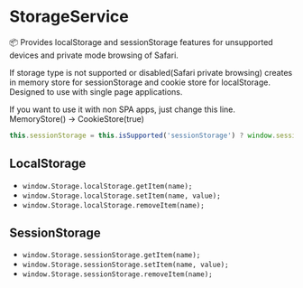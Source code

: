 # StorageService
📦 Provides localStorage and sessionStorage features for unsupported devices and private mode browsing of Safari.

If storage type is not supported or disabled(Safari private browsing) creates in memory store for sessionStorage and cookie store for localStorage. Designed to use with single page applications.

If you want to use it with non SPA apps, just change this line. MemoryStore() -> CookieStore(true)
```javascript
this.sessionStorage = this.isSupported('sessionStorage') ? window.sessionStorage : new CookieStore(true);
```
## LocalStorage
- `window.Storage.localStorage.getItem(name);`
- `window.Storage.localStorage.setItem(name, value);`
- `window.Storage.localStorage.removeItem(name);`

## SessionStorage
- `window.Storage.sessionStorage.getItem(name);`
- `window.Storage.sessionStorage.setItem(name, value);`
- `window.Storage.sessionStorage.removeItem(name);`
